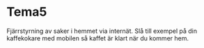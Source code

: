 # Tema5
Fjärrstyrning av saker i hemmet via internät. Slå till exempel på din kaffekokare med mobilen så kaffet är klart när du kommer hem.
